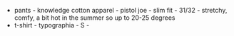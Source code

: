 
* pants - knowledge cotton apparel - pistol joe - slim fit - 31/32 - stretchy, comfy, a bit hot in the summer so up to 20-25 degrees
* t-shirt - typographia - S - 
